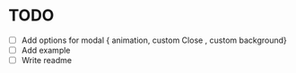 # TODO
- [ ] Add options for modal { animation, custom Close , custom background}
- [ ] Add example 
- [ ] Write readme